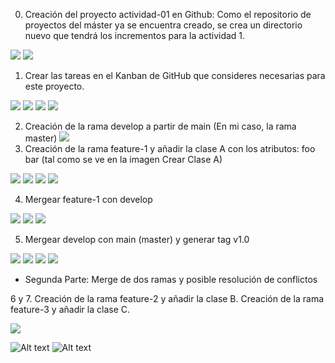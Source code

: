 0. Creación del proyecto actividad-01 en Github: Como el repositorio de proyectos del máster ya se encuentra creado, se crea un directorio nuevo que tendrá los incrementos para la actividad 1.

<img src="./assets/repopng.png"/>
<img src="./assets/activity_1.png"/>

1. Crear las tareas en el Kanban de GitHub que consideres necesarias para este proyecto.

<img src="./assets/kanban_set_up.png" />
<img src="./assets/kanban.png" />
<img src="./assets/moved_kanban.png" />
<img src="./assets/task.png" />

2. Creación de la rama develop a partir de main
   (En mi caso, la rama master)
   <img src="./assets/branches_develop.png" />
3. Creación de la rama feature-1 y añadir la clase A con los atributos: foo bar (tal como se ve en la imagen Crear Clase A)

<img src="./assets/feature-1_branch.png" />
<img src="./assets/add_class_a.png" />
<img src="./assets/commit_class_a.png" />
<img src="./assets/pushf1.png" />

4. Mergear feature-1 con develop
<img src="./assets/f1MR.png" />
<img src="./assets/f1MRD.png" />
<img src="./assets/f1MRM.png" />

5. Mergear develop con main (master) y generar tag v1.0
<img src="./assets/f1MRDD=>M.png" />
<img src="./assets/f1MRMD=>M.png" />
<img src="./assets/declare_first_tag.png" />
<img src="./assets/first_tag.png" />

* Segunda Parte: Merge de dos ramas y posible resolución de conflictos

6 y 7. Creación de la rama feature-2 y añadir la clase B. Creación de la rama feature-3 y añadir la clase C.

<img src="./assets/feature-2.png" />

![Alt text](image.png)
![Alt text](image-1.png)
